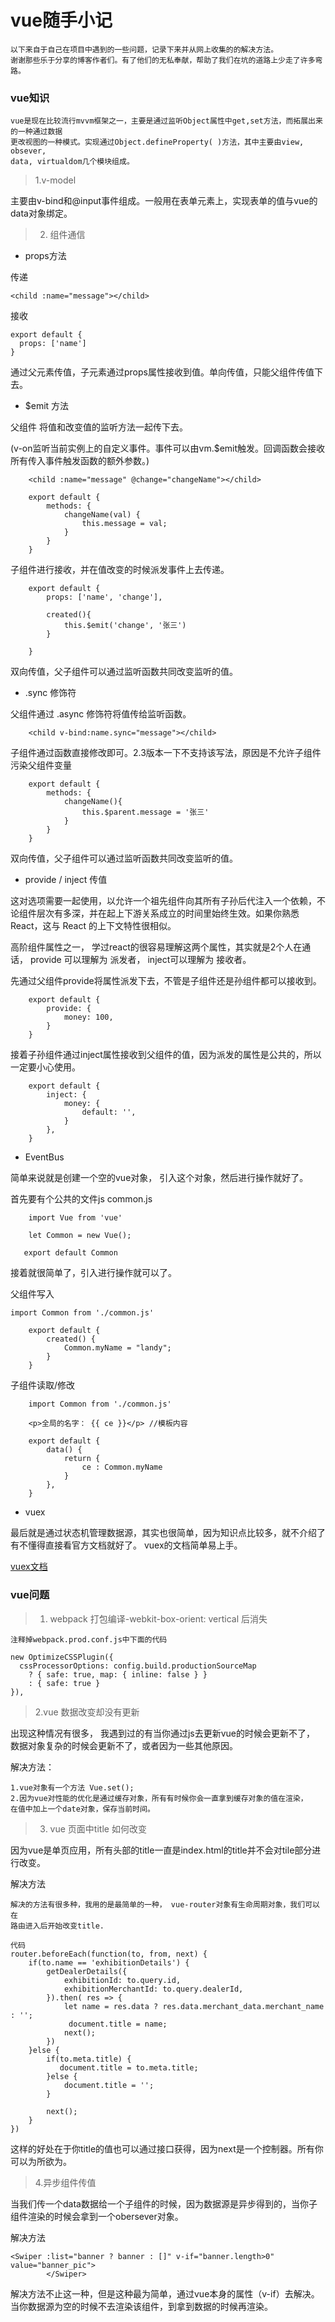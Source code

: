 # vue随手小记
    以下来自于自己在项目中遇到的一些问题，记录下来并从网上收集的的解决方法。
    谢谢那些乐于分享的博客作者们。有了他们的无私奉献，帮助了我们在坑的道路上少走了许多弯路。

### vue知识
    
    vue是现在比较流行mvvm框架之一，主要是通过监听Object属性中get,set方法，而拓展出来的一种通过数据
    更改视图的一种模式。实现通过Object.defineProperty( )方法，其中主要由view, obsever,
    data, virtualdom几个模块组成。
    
>  1.v-model

主要由v-bind和@input事件组成。一般用在表单元素上，实现表单的值与vue的data对象绑定。

> 2. 组件通信

* props方法



传递

``` <child :name="message"></child> ```


接收

``` 
export default {
  props: ['name']
}
```

通过父元素传值，子元素通过props属性接收到值。单向传值，只能父组件传值下去。

* $emit 方法

父组件 将值和改变值的监听方法一起传下去。

(v-on监听当前实例上的自定义事件。事件可以由vm.$emit触发。回调函数会接收所有传入事件触发函数的额外参数。)

```
    <child :name="message" @change="changeName"></child>
    
    export default {
        methods: {
            changeName(val) {
                this.message = val;
            }
        }
    }
```


子组件进行接收，并在值改变的时候派发事件上去传递。

``` 
    export default {
        props: ['name', 'change'],
        
        created(){
            this.$emit('change', '张三')
        }
        
    }
```

双向传值，父子组件可以通过监听函数共同改变监听的值。

* .sync 修饰符


父组件通过 .async 修饰符将值传给监听函数。

```
    <child v-bind:name.sync="message"></child>
```

子组件通过函数直接修改即可。2.3版本一下不支持该写法，原因是不允许子组件污染父组件变量

```
    export default {
        methods: {
            changeName(){
                this.$parent.message = '张三'
            }
        }
    }
```
双向传值，父子组件可以通过监听函数共同改变监听的值。

* provide / inject 传值

这对选项需要一起使用，以允许一个祖先组件向其所有子孙后代注入一个依赖，不论组件层次有多深，并在起上下游关系成立的时间里始终生效。如果你熟悉 React，这与 React 的上下文特性很相似。

高阶组件属性之一， 学过react的很容易理解这两个属性，其实就是2个人在通话，
provide 可以理解为 派发者，  inject可以理解为 接收者。 

先通过父组件provide将属性派发下去，不管是子组件还是孙组件都可以接收到。

```
    export default {
        provide: {
            money: 100,
        }
    }
```

接着子孙组件通过inject属性接收到父组件的值，因为派发的属性是公共的，所以一定要小心使用。

```
    export default {
        inject: {
			money: {
				default: '',
			}
		},
    }
```

* EventBus

简单来说就是创建一个空的vue对象， 引入这个对象，然后进行操作就好了。

首先要有个公共的文件js  common.js

```
    import Vue from 'vue'
    
    let Common = new Vue();
    
   export default Common
```

接着就很简单了，引入进行操作就可以了。

父组件写入

```
import Common from './common.js'
    
    export default {
        created() {
            Common.myName = "landy";
        }
    }
```

子组件读取/修改


```
    import Common from './common.js'

    <p>全局的名字： {{ ce }}</p> //模板内容
    
    export default {
        data() {
			return {
				ce : Common.myName
			}
		},
    }
```

* vuex  

最后就是通过状态机管理数据源，其实也很简单，因为知识点比较多，就不介绍了
有不懂得直接看官方文档就好了。 vuex的文档简单易上手。

[vuex文档](https://vuex.vuejs.org/zh/)

### vue问题

> 1. webpack 打包编译-webkit-box-orient: vertical 后消失

    注释掉webpack.prod.conf.js中下面的代码
    
    new OptimizeCSSPlugin({
      cssProcessorOptions: config.build.productionSourceMap
        ? { safe: true, map: { inline: false } }
        : { safe: true }
    }),
    
> 2.vue 数据改变却没有更新

出现这种情况有很多， 我遇到过的有当你通过js去更新vue的时候会更新不了， 数据对象复杂的时候会更新不了，或者因为一些其他原因。


解决方法： 
    
    1.vue对象有一个方法 Vue.set();
    2.因为vue对性能的优化是通过缓存对象，所有有时候你会一直拿到缓存对象的值在渲染，
    在值中加上一个date对象，保存当前时间。
    
> 3. vue  页面中title 如何改变
    
因为vue是单页应用，所有头部的title一直是index.html的title并不会对tile部分进行改变。

解决方法

    解决的方法有很多种，我用的是最简单的一种， vue-router对象有生命周期对象，我们可以在
    路由进入后开始改变title.
    
    代码
    router.beforeEach(function(to, from, next) {
        if(to.name == 'exhibitionDetails') {
            getDealerDetails({
                exhibitionId: to.query.id,
                exhibitionMerchantId: to.query.dealerId,
            }).then( res => {
                let name = res.data ? res.data.merchant_data.merchant_name : '';
                 document.title = name;
                next();
            })
        }else {
            if(to.meta.title) {
               document.title = to.meta.title;
            }else {
                document.title = '';
            }
    
            next();
        }
    })
    
这样的好处在于你title的值也可以通过接口获得，因为next是一个控制器。所有你可以为所欲为。

> 4.异步组件传值

当我们传一个data数据给一个子组件的时候，因为数据源是异步得到的，当你子组件渲染的时候会拿到一个obersever对象。

解决方法
    
    <Swiper :list="banner ? banner : []" v-if="banner.length>0" value="banner_pic">
			</Swiper>
			
解决方法不止这一种，但是这种最为简单，通过vue本身的属性（v-if）去解决。当你数据源为空的时候不去渲染该组件，到拿到数据的时候再渲染。
    

    
    

    